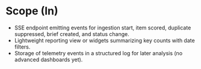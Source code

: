 # Scope (In)
- SSE endpoint emitting events for ingestion start, item scored, duplicate suppressed, brief created, and status change.
- Lightweight reporting view or widgets summarizing key counts with date filters.
- Storage of telemetry events in a structured log for later analysis (no advanced dashboards yet).
